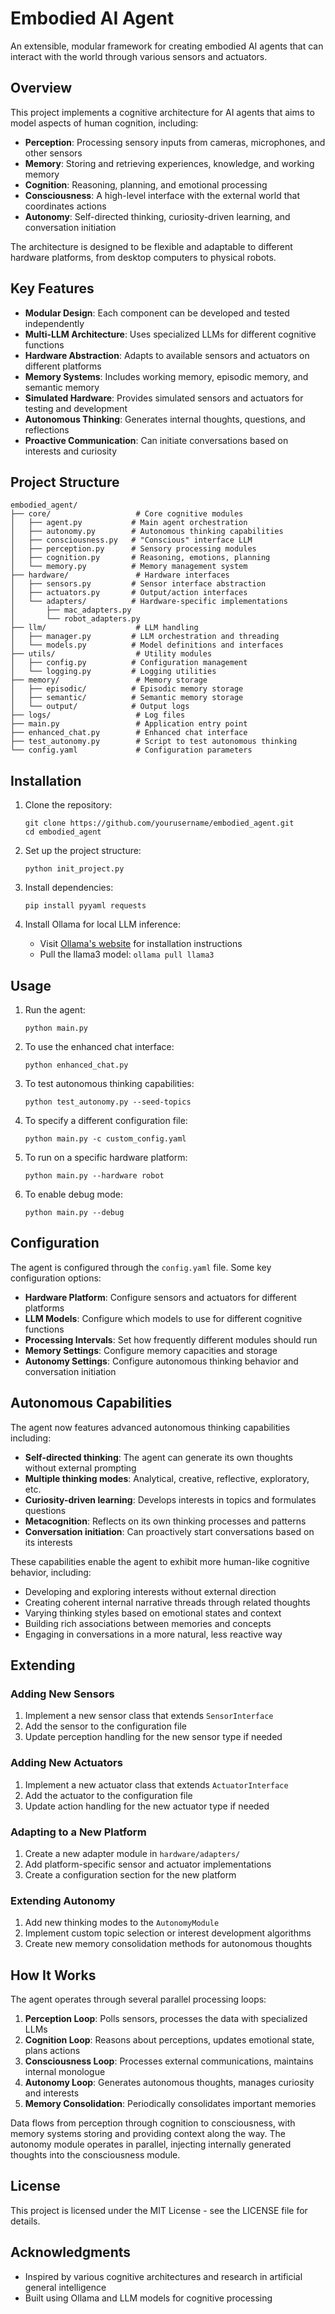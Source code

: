 # Embodied AI Agent

An extensible, modular framework for creating embodied AI agents that can interact with the world through various sensors and actuators.

## Overview

This project implements a cognitive architecture for AI agents that aims to model aspects of human cognition, including:

- **Perception**: Processing sensory inputs from cameras, microphones, and other sensors
- **Memory**: Storing and retrieving experiences, knowledge, and working memory
- **Cognition**: Reasoning, planning, and emotional processing
- **Consciousness**: A high-level interface with the external world that coordinates actions
- **Autonomy**: Self-directed thinking, curiosity-driven learning, and conversation initiation

The architecture is designed to be flexible and adaptable to different hardware platforms, from desktop computers to physical robots.

## Key Features

- **Modular Design**: Each component can be developed and tested independently
- **Multi-LLM Architecture**: Uses specialized LLMs for different cognitive functions
- **Hardware Abstraction**: Adapts to available sensors and actuators on different platforms
- **Memory Systems**: Includes working memory, episodic memory, and semantic memory
- **Simulated Hardware**: Provides simulated sensors and actuators for testing and development
- **Autonomous Thinking**: Generates internal thoughts, questions, and reflections
- **Proactive Communication**: Can initiate conversations based on interests and curiosity

## Project Structure

```
embodied_agent/
├── core/                   # Core cognitive modules
│   ├── agent.py           # Main agent orchestration
│   ├── autonomy.py        # Autonomous thinking capabilities
│   ├── consciousness.py   # "Conscious" interface LLM
│   ├── perception.py      # Sensory processing modules
│   ├── cognition.py       # Reasoning, emotions, planning
│   └── memory.py          # Memory management system
├── hardware/               # Hardware interfaces
│   ├── sensors.py         # Sensor interface abstraction
│   ├── actuators.py       # Output/action interfaces
│   └── adapters/          # Hardware-specific implementations
│       ├── mac_adapters.py
│       └── robot_adapters.py
├── llm/                    # LLM handling
│   ├── manager.py         # LLM orchestration and threading
│   └── models.py          # Model definitions and interfaces
├── utils/                  # Utility modules
│   ├── config.py          # Configuration management
│   └── logging.py         # Logging utilities
├── memory/                 # Memory storage
│   ├── episodic/          # Episodic memory storage
│   ├── semantic/          # Semantic memory storage
│   └── output/            # Output logs
├── logs/                   # Log files
├── main.py                 # Application entry point
├── enhanced_chat.py        # Enhanced chat interface
├── test_autonomy.py        # Script to test autonomous thinking
└── config.yaml             # Configuration parameters
```

## Installation

1. Clone the repository:
   ```
   git clone https://github.com/yourusername/embodied_agent.git
   cd embodied_agent
   ```

2. Set up the project structure:
   ```
   python init_project.py
   ```

3. Install dependencies:
   ```
   pip install pyyaml requests
   ```

4. Install Ollama for local LLM inference:
   - Visit [Ollama's website](https://ollama.ai/) for installation instructions
   - Pull the llama3 model: `ollama pull llama3`

## Usage

1. Run the agent:
   ```
   python main.py
   ```

2. To use the enhanced chat interface:
   ```
   python enhanced_chat.py
   ```

3. To test autonomous thinking capabilities:
   ```
   python test_autonomy.py --seed-topics
   ```

4. To specify a different configuration file:
   ```
   python main.py -c custom_config.yaml
   ```

5. To run on a specific hardware platform:
   ```
   python main.py --hardware robot
   ```

6. To enable debug mode:
   ```
   python main.py --debug
   ```

## Configuration

The agent is configured through the `config.yaml` file. Some key configuration options:

- **Hardware Platform**: Configure sensors and actuators for different platforms
- **LLM Models**: Configure which models to use for different cognitive functions
- **Processing Intervals**: Set how frequently different modules should run
- **Memory Settings**: Configure memory capacities and storage
- **Autonomy Settings**: Configure autonomous thinking behavior and conversation initiation

## Autonomous Capabilities

The agent now features advanced autonomous thinking capabilities including:

- **Self-directed thinking**: The agent can generate its own thoughts without external prompting
- **Multiple thinking modes**: Analytical, creative, reflective, exploratory, etc.
- **Curiosity-driven learning**: Develops interests in topics and formulates questions
- **Metacognition**: Reflects on its own thinking processes and patterns
- **Conversation initiation**: Can proactively start conversations based on its interests

These capabilities enable the agent to exhibit more human-like cognitive behavior, including:

- Developing and exploring interests without external direction
- Creating coherent internal narrative threads through related thoughts
- Varying thinking styles based on emotional states and context
- Building rich associations between memories and concepts
- Engaging in conversations in a more natural, less reactive way

## Extending

### Adding New Sensors

1. Implement a new sensor class that extends `SensorInterface`
2. Add the sensor to the configuration file
3. Update perception handling for the new sensor type if needed

### Adding New Actuators

1. Implement a new actuator class that extends `ActuatorInterface`
2. Add the actuator to the configuration file
3. Update action handling for the new actuator type if needed

### Adapting to a New Platform

1. Create a new adapter module in `hardware/adapters/`
2. Add platform-specific sensor and actuator implementations
3. Create a configuration section for the new platform

### Extending Autonomy

1. Add new thinking modes to the `AutonomyModule`
2. Implement custom topic selection or interest development algorithms
3. Create new memory consolidation methods for autonomous thoughts

## How It Works

The agent operates through several parallel processing loops:

1. **Perception Loop**: Polls sensors, processes the data with specialized LLMs
2. **Cognition Loop**: Reasons about perceptions, updates emotional state, plans actions
3. **Consciousness Loop**: Processes external communications, maintains internal monologue
4. **Autonomy Loop**: Generates autonomous thoughts, manages curiosity and interests
5. **Memory Consolidation**: Periodically consolidates important memories

Data flows from perception through cognition to consciousness, with memory systems storing and providing context along the way. The autonomy module operates in parallel, injecting internally generated thoughts into the consciousness module.

## License

This project is licensed under the MIT License - see the LICENSE file for details.

## Acknowledgments

- Inspired by various cognitive architectures and research in artificial general intelligence
- Built using Ollama and LLM models for cognitive processing
